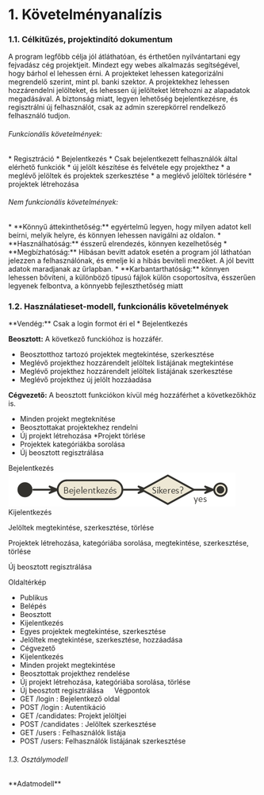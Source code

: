 <h1>1. Követelményanalízis</h1>
<h3>1.1. Célkitűzés, projektindító dokumentum</h3>
A program legfőbb célja jól átláthatóan, és érthetően nyilvántartani egy fejvadász cég projektjeit. Mindezt egy webes alkalmazás segítségével, hogy bárhol el lehessen érni. A projekteket lehessen kategorizálni megrendelő szerint, mint pl. banki szektor.  A projektekhez lehessen hozzárendelni jelölteket, és lehessen új jelölteket létrehozni az alapadatok megadásával. A biztonság miatt, legyen lehetőség bejelentkezésre, és regisztrálni új felhasználót, csak az admin szerepkörrel rendelkező felhasználó tudjon.
<h6>Funkcionális követelmények:</h6>
*	Regisztráció
*	Bejelentkezés
*	Csak bejelentkezett felhasználók által elérhető funkciók
  *	új jelölt készítése és felvétele egy projekthez
  *	a meglévő jelöltek és projektek szerkesztése
  *	a meglévő jelöltek törlésére
  *	projektek létrehozása
  
<h6>Nem funkcionális követelmények:</h6>
*	**Könnyű áttekinthetőség:** egyértelmű legyen, hogy milyen adatot kell beírni, melyik helyre, és könnyen lehessen navigálni az oldalon. 
*	**Használhatóság:** ésszerű elrendezés, könnyen kezelhetőség
*	**Megbízhatóság:** Hibásan bevitt adatok esetén a program jól láthatóan jelezzen a felhasználónak, és emelje ki a hibás beviteli mezőket. A jól bevitt adatok maradjanak az űrlapban.
*	**Karbantarthatóság:** könnyen lehessen bővíteni, a különböző típusú fájlok külön csoportosítva, ésszerűen legyenek felbontva, a könnyebb fejleszthetőség miatt
 
<h3>1.2. Használatieset-modell, funkcionális követelmények</h3>
**Vendég:** Csak a login formot éri el
*	Bejelentkezés

**Beosztott:** A következő funckióhoz is hozzáfér. 
  *	Beosztotthoz tartozó projektek megtekintése, szerkesztése
  *	Meglévő projekthez hozzárendelt jelöltek listájának megtekintése
  *	Meglévő projekthez hozzárendelt jelöltek listájának szerkesztése
  *	Meglévő projekthez új jelölt hozzáadása
  
**Cégvezető:** A beosztott funkciókon kívül még hozzáférhet a következőkhöz is.
  *	Minden projekt megteknitése
  *	Beosztottakat projektekhez rendelni
  *	Új projekt létrehozása
  *Projekt törlése
  *	Projektek kategóriákba sorolása
  *	Új beosztott regisztrálása
  
  
Bejelentkezés
 ![alt text](/imgs/bejelentkezes.png "")
Kijelentkezés
 
Jelöltek megtekintése, szerkesztése, törlése
 
Projektek létrehozása, kategóriába sorolása, megtekintése, szerkesztése, törlése
 
Új beosztott regisztrálása
 
Oldaltérkép
*	Publikus
  *	Belépés
*	Beosztott
  *	Kijelentkezés
  *	Egyes projektek megtekintése, szerkesztése
  *	Jelöltek megtekintése, szerkesztése, hozzáadása
*	Cégvezető
  *	Kijelentkezés
  *	Minden projekt megtekintése
  *	Beosztottak projekthez rendelése
  *	Új projekt létrehozása, kategóriába sorolása, törlése
  *	Új beosztott regisztrálása
 
Végpontok
*	GET /login : Bejelentkező oldal
*	POST /login : Autentikáció
*	GET /candidates: Projekt jelöltjei
*	POST /candidates : Jelöltek szerkesztése
*	GET /users : Felhasználók listája
*	POST /users: Felhasználók listájának szerkesztése
<h6>1.3. Osztálymodell</h6>
**Adatmodell**
 

